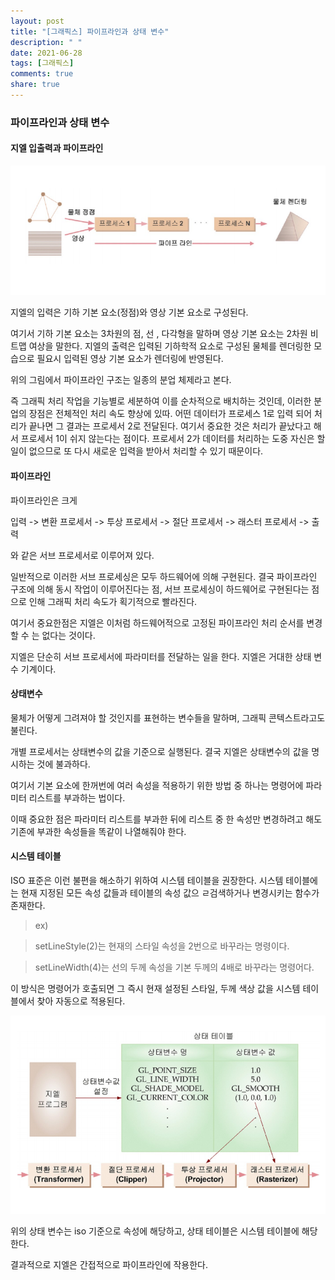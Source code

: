 ```yaml
---
layout: post
title: "[그래픽스] 파이프라인과 상태 변수"
description: " "
date: 2021-06-28
tags: [그래픽스]
comments: true
share: true
---
```


### 파이프라인과 상태 변수

#### 지엘 입출력과 파이프라인

<img src="지엘 입출력과 파이프라인.png">

지엘의 입력은 기하 기본 요소(정점)와 영상 기본 요소로 구성된다.

여기서 기하 기본 요소는 3차원의 점, 선 , 다각형을 말하며 영상 기본 요소는 2차원 비트맵 여상을 말한다. 지엘의 출력은 입력된 기하학적 요소로 구성된 물체를 렌더링한 모습으로 필요시 입력된 영상 기본 요소가 렌더링에 반영된다.

위의 그림에서 파이프라인 구조는 일종의 분업 체제라고 본다.

즉 그래픽 처리 작업을 기능별로 세분하여 이를 순차적으로 배치하는 것인데, 이러한 분업의 장점은 전체적인 처리 속도 향상에 있따. 어떤 데이터가 프로세스 1로 입력 되어 처리가 끝나면 그 결과는 프로세서 2로 전달된다. 여기서 중요한 것은 처리가 끝났다고 해서 프로세서 1이 쉬지 않는다는 점이다. 프로세서 2가 데이터를 처리하는 도중 자신은 할 일이 없으므로 또 다시 새로운 입력을 받아서 처리할 수 있기 때문이다.

#### 파이프라인

파이프라인은 크게

입력 -> 변환 프로세서 -> 투상 프로세서 -> 절단 프로세서 -> 래스터 프로세서 -> 출력

와 같은 서브 프로세서로 이루어져 있다.

일반적으로 이러한 서브 프로세싱은 모두 하드웨어에 의해 구현된다. 결국 파이프라인 구조에 의해 동시 작업이 이루어진다는 점, 서브 프로세싱이 하드웨어로 구현된다는 점으로 인해 그래픽 처리 속도가 획기적으로 빨라진다.

여기서 중요한점은 지엘은 이처럼 하드웨어적으로 고정된 파이프라인 처리 순서를 변경할 수 는 없다는 것이다.

지엘은 단순히 서브 프로세서에 파라미터를 전달하는 일을 한다. 지엘은 거대한 상태 변수 기계이다.

#### 상태변수

물체가 어떻게 그려져야 할 것인지를 표현하는 변수들을 말하며, 그래픽 콘텍스트라고도 불린다.

개별 프로세서는 상태변수의 값을 기준으로 실행된다. 결국 지엘은 상태변수의 값을 명시하는 것에 불과하다.

여기서 기본 요소에 한꺼번에 여러 속성을 적용하기 위한 방법 중 하나는 명령어에 파라미터 리스트를 부과하는 법이다.

이때 중요한 점은 파라미터 리스트를 부과한 뒤에 리스트 중 한 속성만 변경하려고 해도 기존에 부과한 속성들을 똑같이 나열해줘야 한다.

#### 시스템 테이블

ISO 표준은 이런 불편을 해소하기 위하여 시스템 테이블을 권장한다. 시스템 테이블에는 현재 지정된 모든 속성 값들과 테이블의 속성 값으 ㄹ검색하거나 변경시키는 함수가 존재한다.

> ex)

> setLineStyle(2)는 현재의 스타일 속성을 2번으로 바꾸라는 명령이다.

> setLineWidth(4)는 선의 두께 속성을 기본 두께의 4배로 바꾸라는 명령어다.

이 방식은 명령어가 호출되면 그 즉시 현재 설정된 스타일, 두께 색상 값을 시스템 테이블에서 찾아 자동으로 적용된다.

<img src="상태 테이블과 상태변수, 파이프라인의 관계.png">

위의 상태 변수는 iso 기준으로 속성에 해당하고, 상태 테이블은 시스템 테이블에 해당한다.

결과적으로 지엘은 간접적으로 파이프라인에 작용한다.
